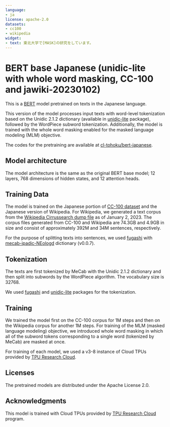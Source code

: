 ```yaml
---
language:
- ja
license: apache-2.0
datasets:
- cc100
- wikipedia
widget:
- text: 東北大学で[MASK]の研究をしています。
---
```


# BERT base Japanese (unidic-lite with whole word masking, CC-100 and jawiki-20230102)

This is a [BERT](https://github.com/google-research/bert) model pretrained on texts in the Japanese language.

This version of the model processes input texts with word-level tokenization based on the Unidic 2.1.2 dictionary (available in [unidic-lite](https://pypi.org/project/unidic-lite/) package), followed by the WordPiece subword tokenization.
Additionally, the model is trained with the whole word masking enabled for the masked language modeling (MLM) objective.

The codes for the pretraining are available at [cl-tohoku/bert-japanese](https://github.com/cl-tohoku/bert-japanese/).

## Model architecture

The model architecture is the same as the original BERT base model; 12 layers, 768 dimensions of hidden states, and 12 attention heads.

## Training Data

The model is trained on the Japanese portion of [CC-100 dataset](https://data.statmt.org/cc-100/) and the Japanese version of Wikipedia.
For Wikipedia, we generated a text corpus from the [Wikipedia Cirrussearch dump file](https://dumps.wikimedia.org/other/cirrussearch/) as of January 2, 2023.
The corpus files generated from CC-100 and Wikipedia are 74.3GB and 4.9GB in size and consist of approximately 392M and 34M sentences, respectively.

For the purpose of splitting texts into sentences, we used [fugashi](https://github.com/polm/fugashi) with [mecab-ipadic-NEologd](https://github.com/neologd/mecab-ipadic-neologd) dictionary (v0.0.7).

## Tokenization

The texts are first tokenized by MeCab with the Unidic 2.1.2 dictionary and then split into subwords by the WordPiece algorithm.
The vocabulary size is 32768.

We used [fugashi](https://github.com/polm/fugashi) and [unidic-lite](https://github.com/polm/unidic-lite) packages for the tokenization.

## Training

We trained the model first on the CC-100 corpus for 1M steps and then on the Wikipedia corpus for another 1M steps.
For training of the MLM (masked language modeling) objective, we introduced whole word masking in which all of the subword tokens corresponding to a single word (tokenized by MeCab) are masked at once.

For training of each model, we used a v3-8 instance of Cloud TPUs provided by [TPU Research Cloud](https://sites.research.google/trc/about/).

## Licenses

The pretrained models are distributed under the Apache License 2.0.

## Acknowledgments

This model is trained with Cloud TPUs provided by [TPU Research Cloud](https://sites.research.google/trc/about/) program.